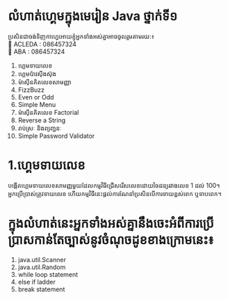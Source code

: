 # លំហាត់ហ្គេមក្នុងមេរៀន Java ថ្នាក់ទី១
ប្រសិនជាចង់ទិញកាហ្វេអោយខ្ញុំអ្នកទាំងអស់គ្នាអាចចូលរួមតាមរយ:៖  
🏦 ACLEDA : 086457324  
🏦 ABA    : 086457324

1. ហ្គេមទាយលេខ
2. ហ្គេមប៉ាវស៊ីងស៊ុង
3. ម៉ាស៊ីនគិតលេខសាមញ្ញា
4. FizzBuzz
5. Even or Odd
6. Simple Menu
7. ម៉ាស៊ីនគិតលេខ Factorial
8. Reverse a String
9. រាប់ស្រៈ និងព្យញ្ជនៈ
10. Simple Password Validator

# 1.ហ្គេមទាយលេខ
បង្កើតហ្គេមទាយលេខសាមញ្ញមួយដែលកម្មវិធីជ្រើសរើសលេខដោយចៃដន្យរវាងលេខ 1 ដល់ 100។ 
អ្នកប្រើប្រាស់ត្រូវទាយលេខ ហើយកម្មវិធីនេះផ្តល់ការណែនាំប្រសិនបើការទាយខ្ពស់ពេក ឬទាបពេក។


# ក្នុងលំហាត់នេះអ្នកទាំងអស់គ្នានឹងចេះអំពីការប្រើប្រាសកាន់តែច្បាស់នូវចំណុចដូខខាងក្រោមនេះ៖
1. java.util.Scanner
2. java.util.Random
3. while loop statement
4. else if ladder
5. break statement
